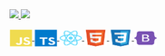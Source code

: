  <div>
  <a href="https://github.com/idkrian">
  <img height="180em" src="https://github-readme-stats.vercel.app/api/top-langs/?username=idkrian&layout=compact&langs_count=7&theme=dark"/>
  <img height="180em" src="https://github-readme-stats.vercel.app/api?username=idkrian&show_icons=true&theme=dark&include_all_commits=true&count_private=true"/>

</div>
<div style="display: inline_block"><br>
  <img align="center" alt="Rian-Js" height="30" width="40" src="https://raw.githubusercontent.com/devicons/devicon/master/icons/javascript/javascript-plain.svg">
  <img align="center" alt="Rian-Ts" height="30" width="40" src="https://raw.githubusercontent.com/devicons/devicon/master/icons/typescript/typescript-plain.svg">
  <img align="center" alt="Rian-React" height="30" width="40" src="https://raw.githubusercontent.com/devicons/devicon/master/icons/react/react-original.svg">
  <img align="center" alt="Rian-HTML" height="30" width="40" src="https://raw.githubusercontent.com/devicons/devicon/master/icons/html5/html5-original.svg">
  <img align="center" alt="Rian-CSS" height="30" width="40" src="https://raw.githubusercontent.com/devicons/devicon/master/icons/css3/css3-original.svg">
  <img align="center" alt="Rian-Bootstrap" height="30" width="40" src="https://raw.githubusercontent.com/devicons/devicon/master/icons/bootstrap/bootstrap-plain.svg">
</div>
